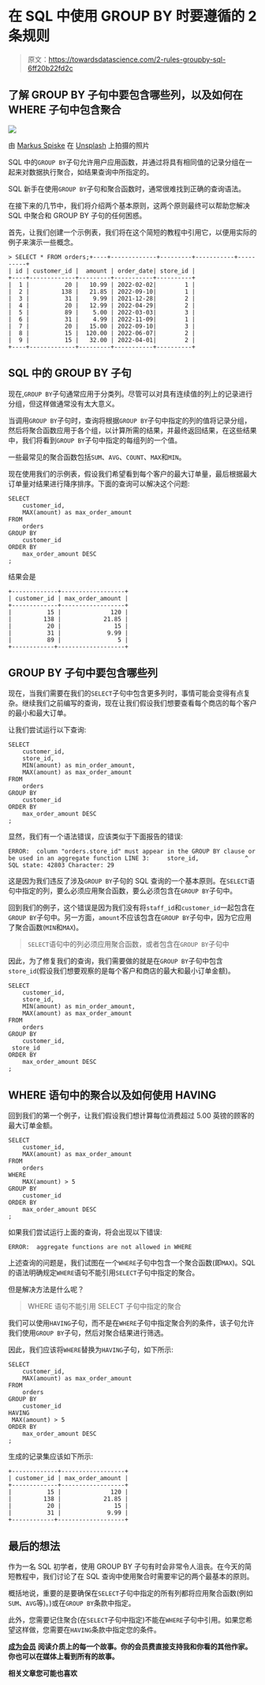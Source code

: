 # 在 SQL 中使用 GROUP BY 时要遵循的 2 条规则

> 原文：<https://towardsdatascience.com/2-rules-groupby-sql-6ff20b22fd2c>

## 了解 GROUP BY 子句中要包含哪些列，以及如何在 WHERE 子句中包含聚合

![](img/c8c6b9961d9d6b5988fa306c6bdb55ed.png)

由 [Markus Spiske](https://unsplash.com/@markusspiske?utm_source=unsplash&utm_medium=referral&utm_content=creditCopyText) 在 [Unsplash](https://unsplash.com/s/photos/group?utm_source=unsplash&utm_medium=referral&utm_content=creditCopyText) 上拍摄的照片

SQL 中的`GROUP BY`子句允许用户应用函数，并通过将具有相同值的记录分组在一起来对数据执行聚合，如结果查询中所指定的。

SQL 新手在使用`GROUP BY`子句和聚合函数时，通常很难找到正确的查询语法。

在接下来的几节中，我们将介绍两个基本原则，这两个原则最终可以帮助您解决 SQL 中聚合和 GROUP BY 子句的任何困惑。

首先，让我们创建一个示例表，我们将在这个简短的教程中引用它，以便用实际的例子来演示一些概念。

```
> SELECT * FROM orders;+----+-------------+---------+-----------+----------+
| id | customer_id |  amount | order_date| store_id |
+----+-------------+---------+-----------+----------+
|  1 |          20 |   10.99 | 2022-02-02|        1 |
|  2 |         138 |   21.85 | 2022-09-10|        1 |
|  3 |          31 |    9.99 | 2021-12-28|        2 |
|  4 |          20 |   12.99 | 2022-04-29|        2 |
|  5 |          89 |    5.00 | 2022-03-03|        3 |
|  6 |          31 |    4.99 | 2022-11-09|        1 |
|  7 |          20 |   15.00 | 2022-09-10|        3 |
|  8 |          15 |  120.00 | 2022-06-07|        2 |
|  9 |          15 |   32.00 | 2022-04-01|        2 |
+----+-------------+---------+-----------+----------+
```

## SQL 中的 GROUP BY 子句

现在,`GROUP BY`子句通常应用于分类列。尽管可以对具有连续值的列上的记录进行分组，但这样做通常没有太大意义。

当调用`GROUP BY`子句时，查询将根据`GROUP BY`子句中指定的列的值将记录分组，然后将聚合函数应用于各个组，以计算所需的结果，并最终返回结果，在这些结果中，我们将看到`GROUP BY`子句中指定的每组列的一个值。

一些最常见的聚合函数包括`SUM`、`AVG`、`COUNT`、`MAX`和`MIN`。

现在使用我们的示例表，假设我们希望看到每个客户的最大订单量，最后根据最大订单量对结果进行降序排序。下面的查询可以解决这个问题:

```
SELECT
    customer_id,
    MAX(amount) as max_order_amount
FROM
    orders
GROUP BY
    customer_id
ORDER BY 
    max_order_amount DESC
;
```

结果会是

```
+-------------+------------------+
| customer_id | max_order_amount |
+-------------+------------------+
|          15 |              120 |
|         138 |            21.85 |
|          20 |               15 |
|          31 |             9.99 |
|          89 |                5 |
+------------+-------------------+
```

## GROUP BY 子句中要包含哪些列

现在，当我们需要在我们的`SELECT`子句中包含更多列时，事情可能会变得有点复杂。继续我们之前编写的查询，现在让我们假设我们想要查看每个商店的每个客户的最小和最大订单。

让我们尝试运行以下查询:

```
SELECT
    customer_id,
    store_id,
    MIN(amount) as min_order_amount,
    MAX(amount) as max_order_amount
FROM
    orders
GROUP BY
    customer_id
ORDER BY 
    max_order_amount DESC
;
```

显然，我们有一个语法错误，应该类似于下面报告的错误:

```
ERROR:  column "orders.store_id" must appear in the GROUP BY clause or be used in an aggregate function LINE 3:     store_id,             ^ SQL state: 42803 Character: 29
```

这是因为我们违反了涉及`GROUP BY`子句的 SQL 查询的一个基本原则。在`SELECT`语句中指定的列，要么必须应用聚合函数，要么必须包含在`GROUP BY`子句中。

回到我们的例子，这个错误是因为我们没有将`staff_id`和`customer_id`一起包含在`GROUP BY`子句中。另一方面，`amount`不应该包含在`GROUP BY`子句中，因为它应用了聚合函数(`MIN`和`MAX`)。

> `SELECT`语句中的列必须应用聚合函数，或者包含在`GROUP BY`子句中

因此，为了修复我们的查询，我们需要做的就是在`GROUP BY`子句中包含`store_id`(假设我们想要观察的是每个客户和商店的最大和最小订单金额)。

```
SELECT
    customer_id,
    store_id,
    MIN(amount) as min_order_amount,
    MAX(amount) as max_order_amount
FROM
    orders
GROUP BY
    customer_id,
 store_id
ORDER BY 
    max_order_amount DESC
;
```

## WHERE 语句中的聚合以及如何使用 HAVING

回到我们的第一个例子，让我们假设我们想计算每位消费超过 5.00 英镑的顾客的最大订单金额。

```
SELECT
    customer_id,
    MAX(amount) as max_order_amount
FROM
    orders
WHERE 
    MAX(amount) > 5
GROUP BY
    customer_id
ORDER BY 
    max_order_amount DESC
;
```

如果我们尝试运行上面的查询，将会出现以下错误:

```
ERROR:  aggregate functions are not allowed in WHERE
```

上述查询的问题是，我们试图在一个`WHERE`子句中包含一个聚合函数(即`MAX`)。SQL 的语法明确规定`WHERE`语句不能引用`SELECT`子句中指定的聚合。

但是解决方法是什么呢？

> WHERE 语句不能引用 SELECT 子句中指定的聚合

我们可以使用`HAVING`子句，而不是在`WHERE`子句中指定聚合列的条件，该子句允许我们使用`GROUP BY`子句，然后对聚合结果进行筛选。

因此，我们应该将`WHERE`替换为`HAVING`子句，如下所示:

```
SELECT
    customer_id,
    MAX(amount) as max_order_amount
FROM
    orders
GROUP BY
    customer_id
HAVING
 MAX(amount) > 5
ORDER BY 
    max_order_amount DESC
;
```

生成的记录集应该如下所示:

```
+-------------+------------------+
| customer_id | max_order_amount |
+-------------+------------------+
|          15 |              120 |
|         138 |            21.85 |
|          20 |               15 |
|          31 |             9.99 |
+------------+-------------------+
```

## 最后的想法

作为一名 SQL 初学者，使用 GROUP BY 子句有时会非常令人沮丧。在今天的简短教程中，我们讨论了在 SQL 查询中使用聚合时需要牢记的两个最基本的原则。

概括地说，重要的是要确保在`SELECT`子句中指定的所有列都将应用聚合函数(例如`SUM`、`AVG`等)。)或在`GROUP BY`条款中指定。

此外，您需要记住聚合(在`SELECT`子句中指定)不能在`WHERE`子句中引用。如果您希望这样做，您需要在`HAVING`条款中指定您的条件。

[**成为会员**](https://gmyrianthous.medium.com/membership) **阅读介质上的每一个故事。你的会员费直接支持我和你看的其他作家。你也可以在媒体上看到所有的故事。**

[](https://gmyrianthous.medium.com/membership)  

**相关文章您可能也喜欢**

[](/ddl-dml-e802a25076c6)  [](/standard-vs-legacy-sql-bigquery-6d01fa3046a9)  [](/sql-select-distinct-277c61012800) 